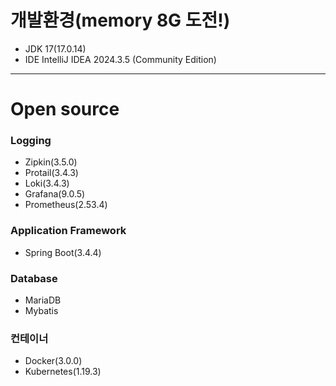 # 개발환경(memory 8G 도전!)
+ JDK 17(17.0.14)
+ IDE IntelliJ IDEA 2024.3.5 (Community Edition)
- - -
# Open source
### Logging
+ Zipkin(3.5.0)
+ Protail(3.4.3)
+ Loki(3.4.3)
+ Grafana(9.0.5)
+ Prometheus(2.53.4)
### Application Framework
+ Spring Boot(3.4.4)
### Database
+ MariaDB
+ Mybatis
### 컨테이너
+ Docker(3.0.0)
+ Kubernetes(1.19.3)
